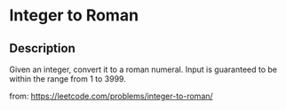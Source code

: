 # Integer to Roman

## Description

Given an integer, convert it to a roman numeral. Input is guaranteed to be within the range from 1 to 3999.

from: https://leetcode.com/problems/integer-to-roman/